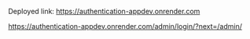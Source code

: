 Deployed link: https://authentication-appdev.onrender.com

https://authentication-appdev.onrender.com/admin/login/?next=/admin/
